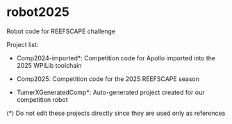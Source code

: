 # robot2025
Robot code for REEFSCAPE challenge

Project list:

- Comp2024-imported*: Competition code for Apollo imported into the 2025 WPILib toolchain

- Comp2025: Competition code for the 2025 REEFSCAPE season

- TumerXGeneratedComp*: Auto-generated project created for our competition robot

(*) Do not edit these projects directly since they are used only as references
